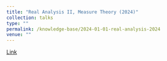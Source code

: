 ```yaml
---
title: "Real Analysis II, Measure Theory (2024)"
collection: talks
type: ""
permalink: /knowledge-base/2024-01-01-real-analysis-2024
venue: ""
---
```


[Link](https://nlyu1.github.io/real-analysis/)